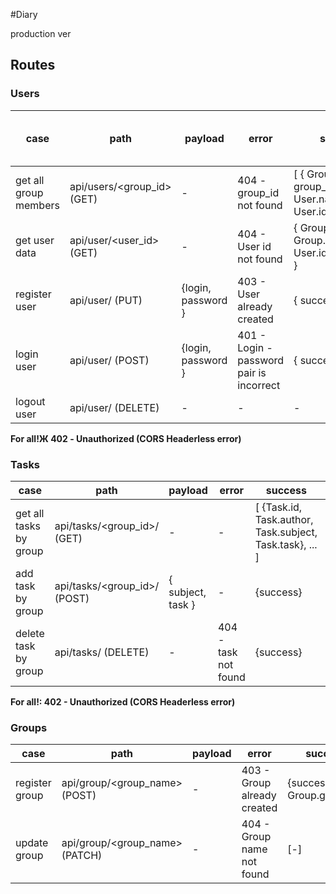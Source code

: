 #Diary

production ver

## Routes


### Users
| case  |  path | payload | error | success | jwt [get - post] |
|---|---|---|---|---|---|
| get all group members  | api/users/<group_id> (GET) | - | 404 - group_id not found| [ { Group. group_name, User.name, User.id}, ... ] | [-] [-] |
| get user data | api/user/<user_id> (GET) | - |  404 - User id not found | { Group.group_id, Group.group_name, User.id, User.login } | [-] [-] |
| register user | api/user/ (PUT) | {login, password } | 403 - User already created| { success } | [-] [x]|
| login user  | api/user/ (POST) | {login, password } | 401 - Login - password pair is incorrect| { success } | [-] [x] |
| logout user | api/user/ (DELETE) | - | - | - | [x] [x] |

**For all!Ж 402 - Unauthorized (CORS Headerless error)**

### Tasks
case  |  path | payload | error | success | jwt |
|---|---|---|---|---| --- |
| get all tasks by group  | api/tasks/<group_id>/<data>  (GET) | - | - | [ {Task.id, Task.author, Task.subject, Task.task}, ... ] | [x]|
| add task by group | api/tasks/<group_id>/<data>  (POST) | { subject, task } | - | {success} | [x] |
| delete task by group | api/tasks/<id> (DELETE) | -| 404 - task not found|{success}| [x] |

**For all!: 402 - Unauthorized (CORS Headerless error)**

### Groups

| case  |  path | payload | error | success | jwt |
|---|---|---|---|---|---|
| register group | api/group/<group_name> (POST) | - | 403 - Group already created | {success, Group.group_id} | [-] |
| update group | api/group/<group_name> (PATCH) | - |  404 - Group name not found | [-] |